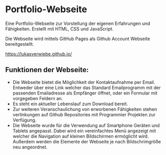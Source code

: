 # Portfolio-Webseite

Eine Portfolio-Webseite zur Vorstellung der eigenen Erfahrungen und Fähigkeiten. Erstellt mit HTML, CSS und JavaScript.

Die Webseite wird mittels GitHub Pages  als Github Account Webseite bereitgestellt.

https://lukasverwiebe.github.io/


## Funktionen der Webseite:

- Die Webseite bietet die Möglichkeit der Kontaktaufnahme per Email. Entweder über eine Link welcher das Standard Emailprogramm mit der passenden Emailadresse als Empfänger öffnet, oder ein Formular mit vorgegeben Feldern an.
- Es steht ein aktueller Lebenslauf zum Download bereit.
- Zur weiteren Veranschaulichung von erworbenen Fähigkeiten stehen verlinkungen auf Github Repositories mit Programmier Projekten zur Verfügung.
- Die Webseite wurde für die Verwendung auf Smartphone Geräten und Tablets angepasst. Dabei wird ein vereinfachtes Menü angezeigt mit welcher die Navigation auf kleinen Bildschirmen ermöglicht wird. Außerdem werden die Elemente der Webseite je nach Bildschrimgröße neu angeordnet.

